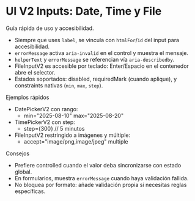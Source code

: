 # UI V2 Inputs: Date, Time y File

Guía rápida de uso y accesibilidad.

- Siempre que uses `label`, se vincula con `htmlFor`/`id` del input para accesibilidad.
- `errorMessage` activa `aria-invalid` en el control y muestra el mensaje.
- `helperText` y `errorMessage` se referencian vía `aria-describedby`.
- FileInputV2 es accesible por teclado: Enter/Espacio en el contenedor abre el selector.
- Estados soportados: disabled, requiredMark (cuando aplique), y constraints nativas (`min`, `max`, `step`).

Ejemplos rápidos

- DatePickerV2 con rango:
  - min="2025-08-10" max="2025-08-20"
- TimePickerV2 con step:
  - step={300} // 5 minutos
- FileInputV2 restringido a imágenes y múltiple:
  - accept="image/png,image/jpeg" multiple

Consejos

- Prefiere controlled cuando el valor deba sincronizarse con estado global.
- En formularios, muestra `errorMessage` cuando haya validación fallida.
- No bloquea por formato: añade validación propia si necesitas reglas específicas.
